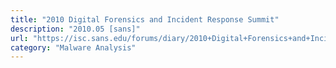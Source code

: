 ```yaml
---
title: "2010 Digital Forensics and Incident Response Summit"
description: "2010.05 [sans]"
url: "https://isc.sans.edu/forums/diary/2010+Digital+Forensics+and+Incident+Response+Summit/8830/"
category: "Malware Analysis"
---
```

